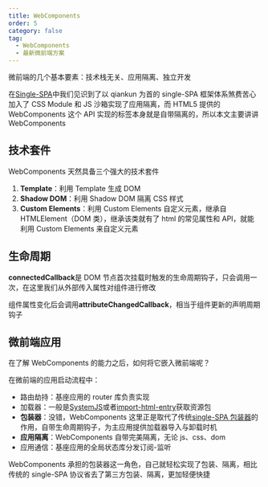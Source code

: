 ```yaml
---
title: WebComponents
order: 5
category: false
tag:
  - WebComponents
  - 最新微前端方案
---
```


微前端的几个基本要素：技术栈无关、应用隔离、独立开发

在[Single-SPA](./3-single-spa.html)中我们见识到了以 qiankun 为首的 single-SPA 框架体系煞费苦心加入了 CSS Module 和 JS 沙箱实现了应用隔离，而 HTML5 提供的 WebComponents 这个 API 实现的标签本身就是自带隔离的，所以本文主要讲讲 WebComponents

## 技术套件

WebComponents 天然具备三个强大的技术套件

1. **Template**：利用 Template 生成 DOM
2. **Shadow DOM**：利用 Shadow DOM 隔离 CSS 样式
3. **Custom Elements**：利用 Custom Elements 自定义元素，继承自 HTMLElement（DOM 类），继承该类就有了 html 的常见属性和 API，就能利用 Custom Elements 来自定义元素

## 生命周期

**connectedCallback**是 DOM 节点首次挂载时触发的生命周期钩子，只会调用一次，在这里我们从外部传入属性对组件进行修改

组件属性变化后会调用**attributeChangedCallback**，相当于组件更新的声明周期钩子

## 微前端应用

在了解 WebComponents 的能力之后，如何将它嵌入微前端呢？

在微前端的应用启动流程中：

- 路由劫持：基座应用的 router 库负责实现
- 加载器：一般是[SystemJS](https://www.npmjs.com/package/systemjs)或者[import-html-entry](https://www.npmjs.com/package/import-html-entry)获取资源包
- **包装器**：没错，WebComponents 这里正是取代了传统[single-SPA 包装器](./3-single-spa.html#路由注册（包装器）)的作用，自带生命周期钩子，为主应用提供加载器导入与卸载时机
- **应用隔离**：WebComponents 自带完美隔离，无论 js、css、dom
- 应用通信：基座应用的全局状态库分发订阅-监听

WebComponents 承担的包装器这一角色，自己就轻松实现了包装、隔离，相比传统的 single-SPA 协议省去了第三方包装、隔离，更加轻便快捷